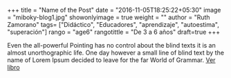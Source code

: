 +++
title = "Name of the Post"
date = "2016-11-05T18:25:22+05:30"
image = "miboky-blog1.jpg"
showonlyimage = true
weight = ""
author = "Ruth Zamorano"
tags= ["Didáctico", "Educadores", "aprendizaje", "autoestima", "superación"]
rango = "age6"
rangotittle = "De 3 a 6 años"
draft=true
+++

Even the all-powerful Pointing has no control about the blind texts it is an almost unorthographic life. One day however a small line of blind text by the name of Lorem Ipsum decided to leave for the far World of Grammar.
[Ver libro](https://miboky.es/libros/informacion/El-faro-de-los-corazones-extraviados-_-265)

<!--more-->
